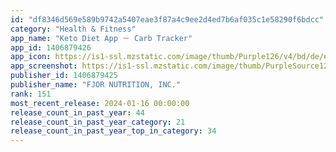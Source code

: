 ```yaml
---
id: "df8346d569e589b9742a5407eae3f87a4c9ee2d4ed7b6af035c1e58290f6bdcc"
category: "Health & Fitness"
app_name: "Keto Diet App － Carb Tracker"
app_id: 1406879426
app_icon: https://is1-ssl.mzstatic.com/image/thumb/Purple126/v4/bd/de/ed/bddeed33-d485-4049-9e58-938b1e949b65/AppIcon-0-1x_U007emarketing-0-0-0-10-0-0-85-220-0.png/1024x1024bb.png
app_screenshot: https://is1-ssl.mzstatic.com/image/thumb/PurpleSource126/v4/3f/62/ad/3f62adaf-2c17-5504-7076-e289bc1a2609/ba1f8e1a-448f-48ef-8840-d12b08e5d712_Screen_1.png/1242x2688bb.png
publisher_id: 1406879425
publisher_name: "FJOR NUTRITION, INC."
rank: 151
most_recent_release: 2024-01-16 00:00:00
release_count_in_past_year: 44
release_count_in_past_year_category: 21
release_count_in_past_year_top_in_category: 34
---
```


